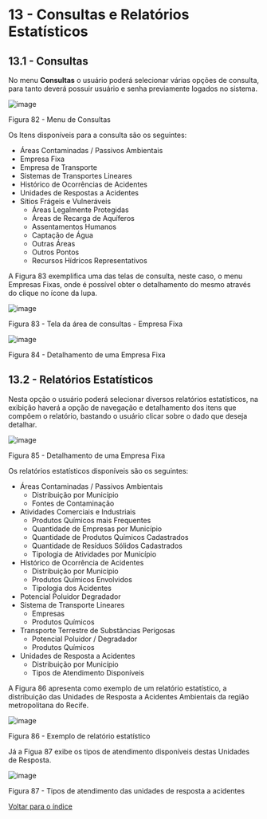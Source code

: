 # 13 - Consultas e Relatórios Estatísticos

## 13.1 - Consultas

No menu **Consultas** o usuário poderá selecionar várias opções de consulta, para tanto deverá possuir usuário e senha previamente logados no sistema.


![image](../img/13/13_1.png)

Figura 82 - Menu de Consultas


Os Itens disponíveis para a consulta são os seguintes:


- Áreas Contaminadas / Passivos Ambientais
-  Empresa Fixa
-  Empresa de Transporte
- Sistemas de Transportes Lineares
- Histórico de Ocorrências de Acidentes
- Unidades de Respostas a Acidentes
- Sítios Frágeis e Vulneráveis
	- Áreas Legalmente Protegidas
	- Áreas de Recarga de Aquíferos
	- Assentamentos Humanos
	- Captação de Água
	- Outras Áreas
	- Outros Pontos
	- Recursos Hídricos Representativos


A Figura 83 exemplifica uma das telas de consulta, neste caso, o menu Empresas Fixas, onde é possível obter o detalhamento do mesmo através do clique no ícone da lupa.


![image](../img/13/13_2.png)

Figura 83 - Tela da área de consultas - Empresa Fixa


![image](../img/13/13_3.jpg)

Figura 84 - Detalhamento de uma Empresa Fixa


## 13.2 - Relatórios Estatísticos

Nesta opção o usuário poderá selecionar diversos relatórios estatísticos, na exibição haverá a opção de navegação e detalhamento dos itens que compõem o relatório, bastando o usuário clicar sobre o dado que deseja detalhar.

![image](../img/13/13_4.png)

Figura 85 - Detalhamento de uma Empresa Fixa

Os relatórios estatísticos disponíveis são os seguintes:

- Áreas Contaminadas / Passivos Ambientais
	- Distribuição por Município
	- Fontes de Contaminação
- Atividades Comerciais e Industriais
	- Produtos Químicos mais Frequentes
	- Quantidade de Empresas por Município
	- Quantidade de Produtos Químicos Cadastrados
	- Quantidade de Resíduos Sólidos Cadastrados
	- Tipologia de Atividades por Município
- Histórico de Ocorrência de Acidentes
	- Distribuição por Município
	- Produtos Químicos Envolvidos
	- Tipologia dos Acidentes
- Potencial Poluidor Degradador
- Sistema de Transporte Lineares
	- Empresas
	- Produtos Químicos
- Transporte Terrestre de Substâncias Perigosas
	- Potencial Poluidor / Degradador
	- Produtos Químicos
- Unidades de Resposta a Acidentes
	- Distribuição por Município
	- Tipos de Atendimento Disponíveis


A Figura 86 apresenta como exemplo de um relatório estatístico, a distribuição das Unidades de Resposta a Acidentes Ambientais da região metropolitana do Recife.

![image](../img/13/13_5.jpg)

Figura 86 - Exemplo de relatório estatístico

Já a Figua 87 exibe os tipos de atendimento disponíveis destas Unidades de Resposta.

![image](../img/13/13_6.jpg)

Figura 87 - Tipos de atendimento das unidades de resposta a acidentes


[Voltar para o índice][1]

[1]:https://github.com/marcellobenigno/p2r2-doc
